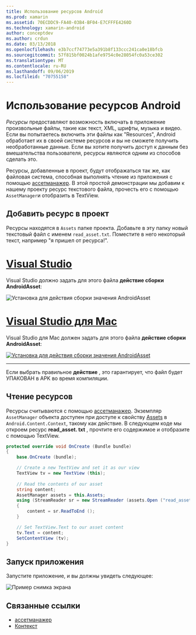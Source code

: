 ```yaml
---
title: Использование ресурсов Android
ms.prod: xamarin
ms.assetid: 70ECDDC9-FA40-03B4-BF04-E7CFFFE4260D
ms.technology: xamarin-android
author: conceptdev
ms.author: crdun
ms.date: 03/13/2018
ms.openlocfilehash: e3b7ccf74773e5a391b8f133ccc241ca0e18bfcb
ms.sourcegitcommit: 57f815bf0024b1afe9754c0e28054fc0a53ce302
ms.translationtype: MT
ms.contentlocale: ru-RU
ms.lasthandoff: 09/06/2019
ms.locfileid: "70755158"
---
```

# <a name="using-android-assets"></a>Использование ресурсов Android

_Ресурсы_ предоставляют возможность включать в приложение произвольные файлы, такие как текст, XML, шрифты, музыка и видео. Если вы попытаетесь включить эти файлы как "Resources", Android обработает их в своей системе ресурсов и вы не сможете получить необработанные данные. Если вы хотите получить доступ к данным без вмешательства пользователя, ресурсы являются одним из способов сделать это.

Ресурсы, добавленные в проект, будут отображаться так же, как файловая система, способная выполнять чтение из приложения с помощью [ассетманажер](xref:Android.Content.Res.AssetManager).
В этой простой демонстрации мы добавим к нашему проекту ресурс текстового файла, прочесть его с помощью `AssetManager`и отобразить в TextView.

## <a name="add-asset-to-project"></a>Добавить ресурс в проект

Ресурсы находятся в `Assets` папке проекта. Добавьте в эту папку новый текстовый файл с именем `read_asset.txt`. Поместите в него некоторый текст, например "я пришел от ресурса!".

# <a name="visual-studiotabwindows"></a>[Visual Studio](#tab/windows)

Visual Studio должно задать для этого файла **действие сборки** **AndroidAsset**:

![Установка для действия сборки значения AndroidAsset](android-assets-images/asset-properties-vs.png) 

# <a name="visual-studio-for-mactabmacos"></a>[Visual Studio для Mac](#tab/macos)

Visual Studio для Mac должен задать для этого файла **действие сборки** **AndroidAsset**:

[![Установка для действия сборки значения AndroidAsset](android-assets-images/asset-properties-xs-sml.png)](android-assets-images/asset-properties-xs.png#lightbox)

-----

Если выбрать правильное **действие** , это гарантирует, что файл будет УПАКОВАН в APK во время компиляции.

## <a name="reading-assets"></a>Чтение ресурсов

Ресурсы считываются с помощью [ассетманажер](xref:Android.Content.Res.AssetManager). Экземпляр `AssetManager` объекта доступен при доступе к свойству [Assets](xref:Android.Content.Context.Assets) в `Android.Content.Context`, такому как действие.
В следующем коде мы откроем ресурс **read_asset. txt** , прочтите его содержимое и отобразите с помощью TextView.

```csharp
protected override void OnCreate (Bundle bundle)
{
    base.OnCreate (bundle);

    // Create a new TextView and set it as our view
    TextView tv = new TextView (this);
    
    // Read the contents of our asset
    string content;
    AssetManager assets = this.Assets;
    using (StreamReader sr = new StreamReader (assets.Open ("read_asset.txt")))
    {
        content = sr.ReadToEnd ();
    }

    // Set TextView.Text to our asset content
    tv.Text = content;
    SetContentView (tv);
}
```

## <a name="running-the-application"></a>Запуск приложения

Запустите приложение, и вы должны увидеть следующее:

![Пример снимка экрана](android-assets-images/screenshot.png)

## <a name="related-links"></a>Связанные ссылки

- [ассетманажер](xref:Android.Content.Res.AssetManager)
- [Контекст](xref:Android.Content.Context)
